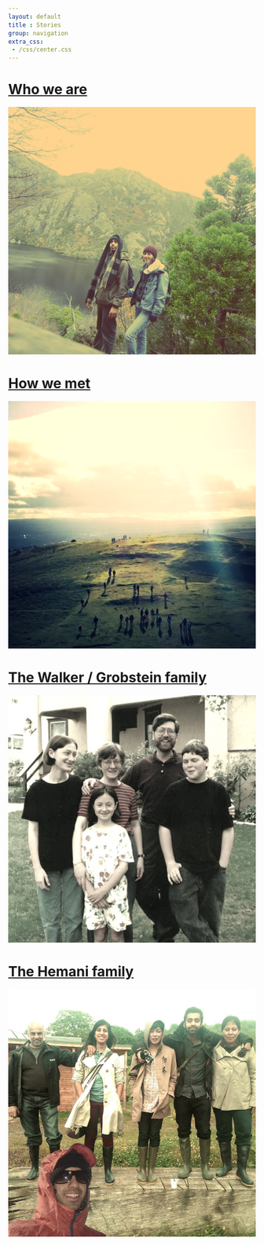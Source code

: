 ```yaml
---
layout: default
title : Stories
group: navigation
extra_css:
 - /css/center.css
---
```


<div class="row">
	<div class="span6">
		<a href="/stories/who-we-are/"><h1>Who we are</h1></a>
		<a href="/stories/who-we-are/"><img src="/img/whoweare.jpg"></a>
	</div>
	<div class="span6">
		<a href="/stories/how-we-met/"><h1>How we met</h1></a>
		<a href="/stories/how-we-met/"><img src="/img/howwemet.png"></a>
	</div>
</div>
<div class="row top-buffer bottom-buffer">
	<div class="span6">
		<a href="/stories/walker-grobsteins/"><h1>The Walker / Grobstein family</h1></a>
		<a href="/stories/walker-grobsteins/"><img src="/img/walkers1.jpg"></a>
	</div>
	<div class="span6">
		<a href="/stories/hemanis/"><h1>The Hemani family</h1></a>
		<a href="/stories/hemanis/"><img src="/img/hemanis1.jpg"></a>
	</div>
</div>
